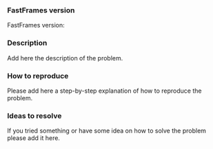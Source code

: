 ### FastFrames version

FastFrames version:

### Description

Add here the description of the problem.

### How to reproduce

Please add here a step-by-step explanation of how to reproduce the problem.

### Ideas to resolve

If you tried something or have some idea on how to solve the problem please add it here.
